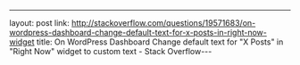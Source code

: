 ---
layout: post
link: http://stackoverflow.com/questions/19571683/on-wordpress-dashboard-change-default-text-for-x-posts-in-right-now-widget
title: On WordPress Dashboard  Change default text for "X Posts" in "Right Now" widget to custom text - Stack Overflow---
